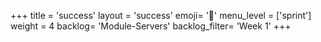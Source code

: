+++
title = 'success'
layout = 'success'
emoji= '📝'
menu_level = ['sprint']
weight = 4
backlog= 'Module-Servers'
backlog_filter= 'Week 1'
+++
